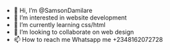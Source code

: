 - 👋 Hi, I’m @SamsonDamilare
- 👀 I’m interested in website development
- 🌱 I’m currently learning css/html
- 💞️ I’m looking to collaborate on web design
- 📫 How to reach me Whatsapp me +2348162072728

<!---
SamsonDamilare/SamsonDamilare is a ✨ special ✨ repository because its `README.md` (this file) appears on your GitHub profile.
You can click the Preview link to take a look at your changes.
--->
